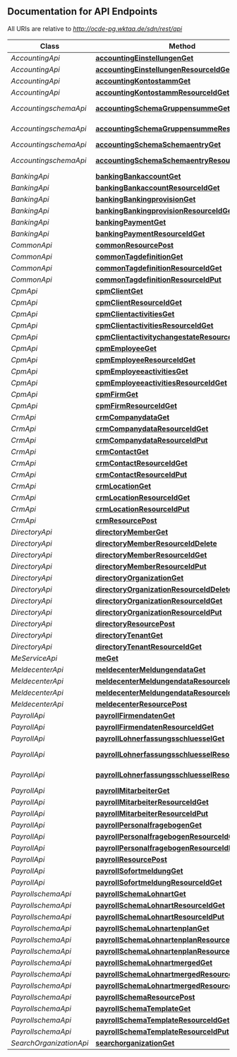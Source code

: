 ## Documentation for API Endpoints

All URIs are relative to *http://ocde-pg.wktaa.de/sdn/rest/api*

Class | Method | HTTP request | Description
------------ | ------------- | ------------- | -------------
*AccountingApi* | [**accountingEinstellungenGet**](docs/AccountingApi.md#accountingEinstellungenGet) | **GET** /accounting/einstellungen | get: accounting/einstellungen
*AccountingApi* | [**accountingEinstellungenResourceIdGet**](docs/AccountingApi.md#accountingEinstellungenResourceIdGet) | **GET** /accounting/einstellungen/{resourceId} | get: accounting/einstellungen/id
*AccountingApi* | [**accountingKontostammGet**](docs/AccountingApi.md#accountingKontostammGet) | **GET** /accounting/kontostamm | get: accounting/kontostammdaten
*AccountingApi* | [**accountingKontostammResourceIdGet**](docs/AccountingApi.md#accountingKontostammResourceIdGet) | **GET** /accounting/kontostamm/{resourceId} | get: accounting/kontostammdaten/id
*AccountingschemaApi* | [**accountingSchemaGruppensummeGet**](docs/AccountingschemaApi.md#accountingSchemaGruppensummeGet) | **GET** /accounting_schema/gruppensumme | get: accounting_schema/gruppensummen
*AccountingschemaApi* | [**accountingSchemaGruppensummeResourceIdGet**](docs/AccountingschemaApi.md#accountingSchemaGruppensummeResourceIdGet) | **GET** /accounting_schema/gruppensumme/{resourceId} | get: accounting_schema/gruppensummen/id
*AccountingschemaApi* | [**accountingSchemaSchemaentryGet**](docs/AccountingschemaApi.md#accountingSchemaSchemaentryGet) | **GET** /accounting_schema/schemaentry | get: accounting_schema/schemaentries
*AccountingschemaApi* | [**accountingSchemaSchemaentryResourceIdGet**](docs/AccountingschemaApi.md#accountingSchemaSchemaentryResourceIdGet) | **GET** /accounting_schema/schemaentry/{resourceId} | get: accounting_schema/schemaentries/id
*BankingApi* | [**bankingBankaccountGet**](docs/BankingApi.md#bankingBankaccountGet) | **GET** /banking/bankaccount | get: banking/bankaccount
*BankingApi* | [**bankingBankaccountResourceIdGet**](docs/BankingApi.md#bankingBankaccountResourceIdGet) | **GET** /banking/bankaccount/{resourceId} | get: banking/bankaccount/id
*BankingApi* | [**bankingBankingprovisionGet**](docs/BankingApi.md#bankingBankingprovisionGet) | **GET** /banking/bankingprovision | get: banking/bankingprovision
*BankingApi* | [**bankingBankingprovisionResourceIdGet**](docs/BankingApi.md#bankingBankingprovisionResourceIdGet) | **GET** /banking/bankingprovision/{resourceId} | get: banking/bankingprovision/id
*BankingApi* | [**bankingPaymentGet**](docs/BankingApi.md#bankingPaymentGet) | **GET** /banking/payment | get: banking/payment
*BankingApi* | [**bankingPaymentResourceIdGet**](docs/BankingApi.md#bankingPaymentResourceIdGet) | **GET** /banking/payment/{resourceId} | get: banking/payment/id
*CommonApi* | [**commonResourcePost**](docs/CommonApi.md#commonResourcePost) | **POST** /common/{resource} | post: common/tagdefinition
*CommonApi* | [**commonTagdefinitionGet**](docs/CommonApi.md#commonTagdefinitionGet) | **GET** /common/tagdefinition | get: common/tagdefinition
*CommonApi* | [**commonTagdefinitionResourceIdGet**](docs/CommonApi.md#commonTagdefinitionResourceIdGet) | **GET** /common/tagdefinition/{resourceId} | get: common/tagdefinition/id
*CommonApi* | [**commonTagdefinitionResourceIdPut**](docs/CommonApi.md#commonTagdefinitionResourceIdPut) | **PUT** /common/tagdefinition/{resourceId} | put: common/tagdefinition
*CpmApi* | [**cpmClientGet**](docs/CpmApi.md#cpmClientGet) | **GET** /cpm/client | get: cpm/client
*CpmApi* | [**cpmClientResourceIdGet**](docs/CpmApi.md#cpmClientResourceIdGet) | **GET** /cpm/client/{resourceId} | get: cpm/client/id
*CpmApi* | [**cpmClientactivitiesGet**](docs/CpmApi.md#cpmClientactivitiesGet) | **GET** /cpm/clientactivities | get: cpm/clientactivities
*CpmApi* | [**cpmClientactivitiesResourceIdGet**](docs/CpmApi.md#cpmClientactivitiesResourceIdGet) | **GET** /cpm/clientactivities/{resourceId} | get: cpm/clientactivities/id
*CpmApi* | [**cpmClientactivitychangestateResourceIdPut**](docs/CpmApi.md#cpmClientactivitychangestateResourceIdPut) | **PUT** /cpm/clientactivitychangestate/{resourceId} | put: cpm/clientactivitychangestate
*CpmApi* | [**cpmEmployeeGet**](docs/CpmApi.md#cpmEmployeeGet) | **GET** /cpm/employee | get: cpm/employee
*CpmApi* | [**cpmEmployeeResourceIdGet**](docs/CpmApi.md#cpmEmployeeResourceIdGet) | **GET** /cpm/employee/{resourceId} | get: cpm/employee/id
*CpmApi* | [**cpmEmployeeactivitiesGet**](docs/CpmApi.md#cpmEmployeeactivitiesGet) | **GET** /cpm/employeeactivities | get: cpm/employeeactivities
*CpmApi* | [**cpmEmployeeactivitiesResourceIdGet**](docs/CpmApi.md#cpmEmployeeactivitiesResourceIdGet) | **GET** /cpm/employeeactivities/{resourceId} | get: cpm/employeeactivities/id
*CpmApi* | [**cpmFirmGet**](docs/CpmApi.md#cpmFirmGet) | **GET** /cpm/firm | get: cpm/firm
*CpmApi* | [**cpmFirmResourceIdGet**](docs/CpmApi.md#cpmFirmResourceIdGet) | **GET** /cpm/firm/{resourceId} | get: cpm/firm/id
*CrmApi* | [**crmCompanydataGet**](docs/CrmApi.md#crmCompanydataGet) | **GET** /crm/companydata | get: crm/firmendaten
*CrmApi* | [**crmCompanydataResourceIdGet**](docs/CrmApi.md#crmCompanydataResourceIdGet) | **GET** /crm/companydata/{resourceId} | get: crm/firmendaten/id
*CrmApi* | [**crmCompanydataResourceIdPut**](docs/CrmApi.md#crmCompanydataResourceIdPut) | **PUT** /crm/companydata/{resourceId} | put: crm/firmendaten
*CrmApi* | [**crmContactGet**](docs/CrmApi.md#crmContactGet) | **GET** /crm/contact | get: crm/contact
*CrmApi* | [**crmContactResourceIdGet**](docs/CrmApi.md#crmContactResourceIdGet) | **GET** /crm/contact/{resourceId} | get: crm/contact/id
*CrmApi* | [**crmContactResourceIdPut**](docs/CrmApi.md#crmContactResourceIdPut) | **PUT** /crm/contact/{resourceId} | put: crm/contact
*CrmApi* | [**crmLocationGet**](docs/CrmApi.md#crmLocationGet) | **GET** /crm/location | get: crm/location
*CrmApi* | [**crmLocationResourceIdGet**](docs/CrmApi.md#crmLocationResourceIdGet) | **GET** /crm/location/{resourceId} | get: crm/location/id
*CrmApi* | [**crmLocationResourceIdPut**](docs/CrmApi.md#crmLocationResourceIdPut) | **PUT** /crm/location/{resourceId} | put: crm/location
*CrmApi* | [**crmResourcePost**](docs/CrmApi.md#crmResourcePost) | **POST** /crm/{resource} | post: crm/firmendaten
*DirectoryApi* | [**directoryMemberGet**](docs/DirectoryApi.md#directoryMemberGet) | **GET** /directory/member | get: directory/member
*DirectoryApi* | [**directoryMemberResourceIdDelete**](docs/DirectoryApi.md#directoryMemberResourceIdDelete) | **DELETE** /directory/member/{resourceId} | delete: directory/member
*DirectoryApi* | [**directoryMemberResourceIdGet**](docs/DirectoryApi.md#directoryMemberResourceIdGet) | **GET** /directory/member/{resourceId} | get: directory/member/id
*DirectoryApi* | [**directoryMemberResourceIdPut**](docs/DirectoryApi.md#directoryMemberResourceIdPut) | **PUT** /directory/member/{resourceId} | put: directory/member
*DirectoryApi* | [**directoryOrganizationGet**](docs/DirectoryApi.md#directoryOrganizationGet) | **GET** /directory/organization | get: directory/organization
*DirectoryApi* | [**directoryOrganizationResourceIdDelete**](docs/DirectoryApi.md#directoryOrganizationResourceIdDelete) | **DELETE** /directory/organization/{resourceId} | delete: directory/organization
*DirectoryApi* | [**directoryOrganizationResourceIdGet**](docs/DirectoryApi.md#directoryOrganizationResourceIdGet) | **GET** /directory/organization/{resourceId} | get: directory/organization/id
*DirectoryApi* | [**directoryOrganizationResourceIdPut**](docs/DirectoryApi.md#directoryOrganizationResourceIdPut) | **PUT** /directory/organization/{resourceId} | put: directory/organization
*DirectoryApi* | [**directoryResourcePost**](docs/DirectoryApi.md#directoryResourcePost) | **POST** /directory/{resource} | post: directory/member
*DirectoryApi* | [**directoryTenantGet**](docs/DirectoryApi.md#directoryTenantGet) | **GET** /directory/tenant | get: directory/tenant
*DirectoryApi* | [**directoryTenantResourceIdGet**](docs/DirectoryApi.md#directoryTenantResourceIdGet) | **GET** /directory/tenant/{resourceId} | get: directory/tenant/id
*MeServiceApi* | [**meGet**](docs/MeServiceApi.md#meGet) | **GET** /me | me service
*MeldecenterApi* | [**meldecenterMeldungendataGet**](docs/MeldecenterApi.md#meldecenterMeldungendataGet) | **GET** /meldecenter/meldungendata | get: meldecenter/meldung
*MeldecenterApi* | [**meldecenterMeldungendataResourceIdGet**](docs/MeldecenterApi.md#meldecenterMeldungendataResourceIdGet) | **GET** /meldecenter/meldungendata/{resourceId} | get: meldecenter/meldung/id
*MeldecenterApi* | [**meldecenterMeldungendataResourceIdPut**](docs/MeldecenterApi.md#meldecenterMeldungendataResourceIdPut) | **PUT** /meldecenter/meldungendata/{resourceId} | put: meldecenter/meldung
*MeldecenterApi* | [**meldecenterResourcePost**](docs/MeldecenterApi.md#meldecenterResourcePost) | **POST** /meldecenter/{resource} | post: meldecenter/meldung
*PayrollApi* | [**payrollFirmendatenGet**](docs/PayrollApi.md#payrollFirmendatenGet) | **GET** /payroll/firmendaten | get: payroll/firmendaten
*PayrollApi* | [**payrollFirmendatenResourceIdGet**](docs/PayrollApi.md#payrollFirmendatenResourceIdGet) | **GET** /payroll/firmendaten/{resourceId} | get: payroll/firmendaten/id
*PayrollApi* | [**payrollLohnerfassungsschluesselGet**](docs/PayrollApi.md#payrollLohnerfassungsschluesselGet) | **GET** /payroll/lohnerfassungsschluessel | get: payroll/lohnerfassungsschluessel
*PayrollApi* | [**payrollLohnerfassungsschluesselResourceIdGet**](docs/PayrollApi.md#payrollLohnerfassungsschluesselResourceIdGet) | **GET** /payroll/lohnerfassungsschluessel/{resourceId} | get: payroll/lohnerfassungsschluessel/id
*PayrollApi* | [**payrollLohnerfassungsschluesselResourceIdPut**](docs/PayrollApi.md#payrollLohnerfassungsschluesselResourceIdPut) | **PUT** /payroll/lohnerfassungsschluessel/{resourceId} | put: payroll/lohnerfassungsschluessel
*PayrollApi* | [**payrollMitarbeiterGet**](docs/PayrollApi.md#payrollMitarbeiterGet) | **GET** /payroll/mitarbeiter | get: payroll/mitarbeiter
*PayrollApi* | [**payrollMitarbeiterResourceIdGet**](docs/PayrollApi.md#payrollMitarbeiterResourceIdGet) | **GET** /payroll/mitarbeiter/{resourceId} | get: payroll/mitarbeiter/id
*PayrollApi* | [**payrollMitarbeiterResourceIdPut**](docs/PayrollApi.md#payrollMitarbeiterResourceIdPut) | **PUT** /payroll/mitarbeiter/{resourceId} | put: payroll/mitarbeiter
*PayrollApi* | [**payrollPersonalfragebogenGet**](docs/PayrollApi.md#payrollPersonalfragebogenGet) | **GET** /payroll/personalfragebogen | get: payroll/personalfragebogen
*PayrollApi* | [**payrollPersonalfragebogenResourceIdGet**](docs/PayrollApi.md#payrollPersonalfragebogenResourceIdGet) | **GET** /payroll/personalfragebogen/{resourceId} | get: payroll/personalfragebogen/id
*PayrollApi* | [**payrollPersonalfragebogenResourceIdPut**](docs/PayrollApi.md#payrollPersonalfragebogenResourceIdPut) | **PUT** /payroll/personalfragebogen/{resourceId} | put: payroll/personalfragebogen
*PayrollApi* | [**payrollResourcePost**](docs/PayrollApi.md#payrollResourcePost) | **POST** /payroll/{resource} | post: payroll/mitarbeiter
*PayrollApi* | [**payrollSofortmeldungGet**](docs/PayrollApi.md#payrollSofortmeldungGet) | **GET** /payroll/sofortmeldung | get: payroll/instantmessage
*PayrollApi* | [**payrollSofortmeldungResourceIdGet**](docs/PayrollApi.md#payrollSofortmeldungResourceIdGet) | **GET** /payroll/sofortmeldung/{resourceId} | get: payroll/instantmessage/id
*PayrollschemaApi* | [**payrollSchemaLohnartGet**](docs/PayrollschemaApi.md#payrollSchemaLohnartGet) | **GET** /payroll_schema/lohnart | get: payroll_schema/lohnart
*PayrollschemaApi* | [**payrollSchemaLohnartResourceIdGet**](docs/PayrollschemaApi.md#payrollSchemaLohnartResourceIdGet) | **GET** /payroll_schema/lohnart/{resourceId} | get: payroll_schema/lohnart/id
*PayrollschemaApi* | [**payrollSchemaLohnartResourceIdPut**](docs/PayrollschemaApi.md#payrollSchemaLohnartResourceIdPut) | **PUT** /payroll_schema/lohnart/{resourceId} | put: payroll_schema/lohnart
*PayrollschemaApi* | [**payrollSchemaLohnartenplanGet**](docs/PayrollschemaApi.md#payrollSchemaLohnartenplanGet) | **GET** /payroll_schema/lohnartenplan | get: payroll_schema/lohnartenplan
*PayrollschemaApi* | [**payrollSchemaLohnartenplanResourceIdGet**](docs/PayrollschemaApi.md#payrollSchemaLohnartenplanResourceIdGet) | **GET** /payroll_schema/lohnartenplan/{resourceId} | get: payroll_schema/lohnartenplan/id
*PayrollschemaApi* | [**payrollSchemaLohnartenplanResourceIdPut**](docs/PayrollschemaApi.md#payrollSchemaLohnartenplanResourceIdPut) | **PUT** /payroll_schema/lohnartenplan/{resourceId} | put: payroll_schema/lohnartenplan
*PayrollschemaApi* | [**payrollSchemaLohnartmergedGet**](docs/PayrollschemaApi.md#payrollSchemaLohnartmergedGet) | **GET** /payroll_schema/lohnartmerged | get: payroll_schema/lohnartmerged
*PayrollschemaApi* | [**payrollSchemaLohnartmergedResourceIdGet**](docs/PayrollschemaApi.md#payrollSchemaLohnartmergedResourceIdGet) | **GET** /payroll_schema/lohnartmerged/{resourceId} | get: payroll_schema/lohnartmerged/id
*PayrollschemaApi* | [**payrollSchemaLohnartmergedResourceIdPut**](docs/PayrollschemaApi.md#payrollSchemaLohnartmergedResourceIdPut) | **PUT** /payroll_schema/lohnartmerged/{resourceId} | put: payroll_schema/lohnartmerged
*PayrollschemaApi* | [**payrollSchemaResourcePost**](docs/PayrollschemaApi.md#payrollSchemaResourcePost) | **POST** /payroll_schema/{resource} | post: payroll_schema/lohnart
*PayrollschemaApi* | [**payrollSchemaTemplateGet**](docs/PayrollschemaApi.md#payrollSchemaTemplateGet) | **GET** /payroll_schema/template | get: payroll_schema/template
*PayrollschemaApi* | [**payrollSchemaTemplateResourceIdGet**](docs/PayrollschemaApi.md#payrollSchemaTemplateResourceIdGet) | **GET** /payroll_schema/template/{resourceId} | get: payroll_schema/template/id
*PayrollschemaApi* | [**payrollSchemaTemplateResourceIdPut**](docs/PayrollschemaApi.md#payrollSchemaTemplateResourceIdPut) | **PUT** /payroll_schema/template/{resourceId} | put: payroll_schema/template
*SearchOrganizationApi* | [**searchorganizationGet**](docs/SearchOrganizationApi.md#searchorganizationGet) | **GET** /searchorganization | Get Organizations
